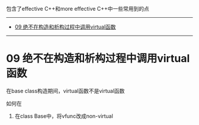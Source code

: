 包含了effective C++和more effective C++中一些常用到的点

_____

<!-- TOC -->

- [09 绝不在构造和析构过程中调用virtual函数](#09-绝不在构造和析构过程中调用virtual函数)

<!-- /TOC -->
_____



# 09 绝不在构造和析构过程中调用virtual函数

在base class构造期间，virtual函数不是virtual函数



如何在
1. 在class Base中，将vfunc改成non-virtual